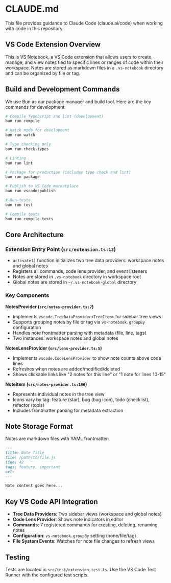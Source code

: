 # CLAUDE.md

This file provides guidance to Claude Code (claude.ai/code) when working with code in this repository.

## VS Code Extension Overview

This is VS Notebook, a VS Code extension that allows users to create, manage, and view notes tied to specific lines or ranges of code within their workspace. Notes are stored as markdown files in a `.vs-notebook` directory and can be organized by file or tag.

## Build and Development Commands

We use Bun as our package manager and build tool. Here are the key commands for development:

```bash
# Compile TypeScript and lint (development)
bun run compile

# Watch mode for development
bun run watch

# Type checking only
bun run check-types

# Linting
bun run lint

# Package for production (includes type check and lint)
bun run package

# Publish to VS Code marketplace
bun run vscode:publish

# Run tests
bun run test

# Compile tests
bun run compile-tests
```

## Core Architecture

### Extension Entry Point (`src/extension.ts:12`)

- `activate()` function initializes two tree data providers: workspace notes and global notes
- Registers all commands, code lens provider, and event listeners
- Notes are stored in `.vs-notebook` directory in workspace root
- Global notes are stored in `~/.vs-notebook-global` directory

### Key Components

**NotesProvider (`src/notes-provider.ts:7`)**

- Implements `vscode.TreeDataProvider<TreeItem>` for sidebar tree views
- Supports grouping notes by file or tag via `vs-notebook.groupBy` configuration
- Handles note frontmatter parsing with metadata (file, line, tags)
- Two instances: workspace notes and global notes

**NotesLensProvider (`src/lens-provider.ts:5`)**

- Implements `vscode.CodeLensProvider` to show note counts above code lines
- Refreshes when notes are added/modified/deleted
- Shows clickable links like "2 notes for this line" or "1 note for lines 10-15"

**NoteItem (`src/notes-provider.ts:196`)**

- Represents individual notes in the tree view
- Icons vary by tag: feature (star), bug (bug icon), todo (checklist), refactor (tools)
- Includes frontmatter parsing for metadata extraction

## Note Storage Format

Notes are markdown files with YAML frontmatter:

```markdown
---
title: Note Title
file: /path/to/file.js
line: 42
tags: feature, important
url:
---

Note content goes here...
```

## Key VS Code API Integration

- **Tree Data Providers**: Two sidebar views (workspace and global notes)
- **Code Lens Provider**: Shows note indicators in editor
- **Commands**: 7 registered commands for creating, deleting, renaming notes
- **Configuration**: `vs-notebook.groupBy` setting (none/file/tag)
- **File System Events**: Watches for note file changes to refresh views

## Testing

Tests are located in `src/test/extension.test.ts`. Use the VS Code Test Runner with the configured test scripts.
